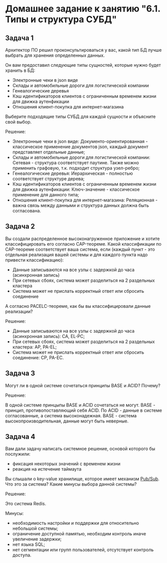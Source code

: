 # Домашнее задание к занятию "6.1. Типы и структура СУБД"

## Задача 1

Архитектор ПО решил проконсультироваться у вас, какой тип БД 
лучше выбрать для хранения определенных данных.

Он вам предоставил следующие типы сущностей, которые нужно будет хранить в БД:

- Электронные чеки в json виде
- Склады и автомобильные дороги для логистической компании
- Генеалогические деревья
- Кэш идентификаторов клиентов с ограниченным временем жизни для движка аутенфикации
- Отношения клиент-покупка для интернет-магазина

Выберите подходящие типы СУБД для каждой сущности и объясните свой выбор.

Решение:

- Электронные чеки в json виде: Документо-ориентированная - классическое применение документов json, каждый документ представляет отдельные данные;
- Склады и автомобильные дороги для логистической компании: Сетевая - структура соответствует паутине. Также можно применить графовую, т.к. подходит структура узел-ребро;
- Генеалогические деревья: Иерархическая - полностью соответствует структуре дерева;
- Кэш идентификаторов клиентов с ограниченным временем жизни для движка аутенфикации: Ключ-значение - классическое применение для данного типа;
- Отношения клиент-покупка для интернет-магазина: Реляционная - важна связь между данными и структура данных должна быть согласована.

## Задача 2

Вы создали распределенное высоконагруженное приложение и хотите классифицировать его согласно 
CAP-теореме. Какой классификации по CAP-теореме соответствует ваша система, если 
(каждый пункт - это отдельная реализация вашей системы и для каждого пункта надо привести классификацию):

- Данные записываются на все узлы с задержкой до часа (асинхронная запись)
- При сетевых сбоях, система может разделиться на 2 раздельных кластера
- Система может не прислать корректный ответ или сбросить соединение

А согласно PACELC-теореме, как бы вы классифицировали данные реализации?

Решение:

- Данные записываются на все узлы с задержкой до часа (асинхронная запись): CA, EL-PC;
- При сетевых сбоях, система может разделиться на 2 раздельных кластера: AP, PA-EL;
- Система может не прислать корректный ответ или сбросить соединение: CP, PA-EC.

## Задача 3

Могут ли в одной системе сочетаться принципы BASE и ACID? Почему?

Решение:

В одной системе принцыпы BASE и ACID сочетаться не могут. BASE - принцип, противопоставляющий себя ACID. По ACID - данные в системе согласованные, а система высоконадежная. BASE - система высокопроизводительная, данные могут быть неверные.

## Задача 4

Вам дали задачу написать системное решение, основой которого бы послужили:

- фиксация некоторых значений с временем жизни
- реакция на истечение таймаута

Вы слышали о key-value хранилище, которое имеет механизм [Pub/Sub](https://habr.com/ru/post/278237/). 
Что это за система? Какие минусы выбора данной системы?

Решение:

Это система Redis. 

Минусы:
- необходимость настройки и поддержки для относительно небольшой системы;
- ограничение доступной памятью, необходим контроль иначе увеличение задержки;
- нет языка SQL;
- нет сегментации или групп пользователей, отсутствует контроль доступа.
